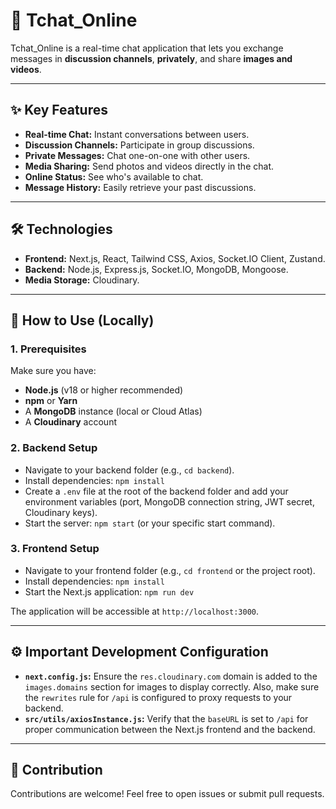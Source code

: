 # 💬 Tchat_Online

Tchat_Online is a real-time chat application that lets you exchange messages in **discussion channels**, **privately**, and share **images and videos**.

---

## ✨ Key Features

* **Real-time Chat:** Instant conversations between users.
* **Discussion Channels:** Participate in group discussions.
* **Private Messages:** Chat one-on-one with other users.
* **Media Sharing:** Send photos and videos directly in the chat.
* **Online Status:** See who's available to chat.
* **Message History:** Easily retrieve your past discussions.

---

## 🛠️ Technologies

* **Frontend:** Next.js, React, Tailwind CSS, Axios, Socket.IO Client, Zustand.
* **Backend:** Node.js, Express.js, Socket.IO, MongoDB, Mongoose.
* **Media Storage:** Cloudinary.

---

## 🚀 How to Use (Locally)

### 1. Prerequisites

Make sure you have:
* **Node.js** (v18 or higher recommended)
* **npm** or **Yarn**
* A **MongoDB** instance (local or Cloud Atlas)
* A **Cloudinary** account

### 2. Backend Setup

* Navigate to your backend folder (e.g., `cd backend`).
* Install dependencies: `npm install`
* Create a `.env` file at the root of the backend folder and add your environment variables (port, MongoDB connection string, JWT secret, Cloudinary keys).
* Start the server: `npm start` (or your specific start command).

### 3. Frontend Setup

* Navigate to your frontend folder (e.g., `cd frontend` or the project root).
* Install dependencies: `npm install`
* Start the Next.js application: `npm run dev`

The application will be accessible at `http://localhost:3000`.

---

## ⚙️ Important Development Configuration

* **`next.config.js`:** Ensure the `res.cloudinary.com` domain is added to the `images.domains` section for images to display correctly. Also, make sure the `rewrites` rule for `/api` is configured to proxy requests to your backend.
* **`src/utils/axiosInstance.js`:** Verify that the `baseURL` is set to `/api` for proper communication between the Next.js frontend and the backend.

---

## 🤝 Contribution

Contributions are welcome! Feel free to open issues or submit pull requests.
